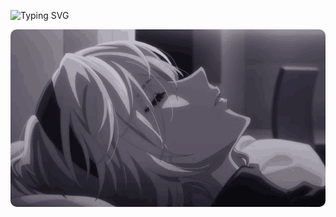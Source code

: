 ![Typing SVG](http://readme-typing-svg.herokuapp.com/?font=JetBrains+Mono&pause=1000&color=FFFFFF&random=false&width=435&lines=Haiiiii+I'm+gnukeith.)

<p align="center">
  <img src="img/2b.gif" alt="2B" style="border-radius: 10px;">
</p>